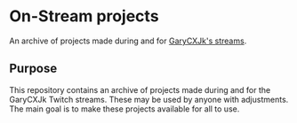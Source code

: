 # On-Stream projects
An archive of projects made during and for [GaryCXJk's streams](https://www.twitch.tv/garycxjk).

## Purpose
This repository contains an archive of projects made during and for the GaryCXJk Twitch streams. These may be used by anyone with adjustments. The main goal is to make these projects available for all to use.